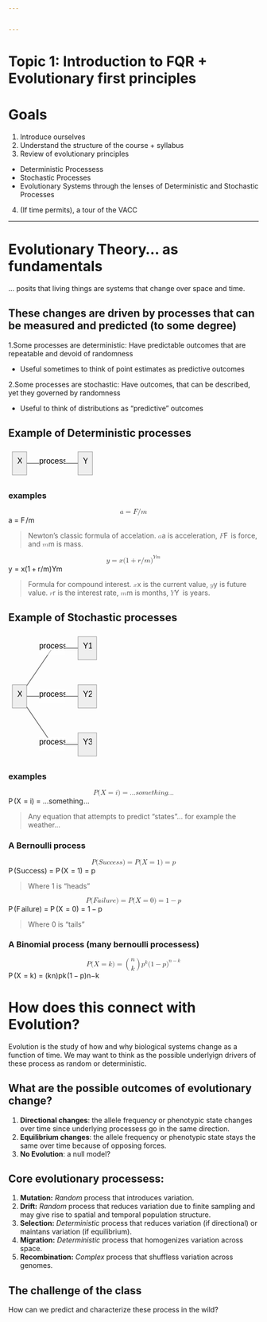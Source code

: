 ```yaml
---


---
```


<h1 id="topic-1-introduction-to-fqr--evolutionary-first-principles">Topic 1: Introduction to FQR + Evolutionary first principles</h1>
<h1 id="goals">Goals</h1>
<ol>
<li>Introduce ourselves</li>
<li>Understand the structure of the course + syllabus</li>
<li>Review of evolutionary principles</li>
</ol>
<ul>
<li>Deterministic Processess</li>
<li>Stochastic Processes</li>
<li>Evolutionary Systems through the lenses of Deterministic and Stochastic Processes</li>
</ul>
<ol start="4">
<li>(If time permits), a tour of the VACC</li>
</ol>
<hr>
<h1 id="evolutionary-theory...-as-fundamentals">Evolutionary Theory… as fundamentals</h1>
<p>… posits that living things are systems that change over space and time.</p>
<h2 id="these-changes-are-driven-by-processes-that-can-be-measured-and-predicted-to-some-degree">These changes are driven by processes that can be measured and predicted (to some degree)</h2>
<p>1.Some processes are deterministic: Have predictable outcomes that are repeatable and devoid of randomness</p>
<ul>
<li>Useful sometimes to think of point estimates as predictive outcomes</li>
</ul>
<p>2.Some processes are stochastic: Have outcomes, that can be described, yet they governed by randomness</p>
<ul>
<li>Useful to think of distributions as “predictive” outcomes</li>
</ul>
<h2 id="example-of-deterministic-processes">Example of Deterministic processes</h2>
<pre class=" language-mermaid"><svg id="mermaid-svg-tJQKbdCDf4NGeP8n" width="100%" xmlns="http://www.w3.org/2000/svg" xmlns:xlink="http://www.w3.org/1999/xlink" height="62.71875" style="max-width: 177.359375px;" viewBox="0 0 177.359375 62.71875"><style>#mermaid-svg-tJQKbdCDf4NGeP8n{font-family:"trebuchet ms",verdana,arial,sans-serif;font-size:16px;fill:#000000;}#mermaid-svg-tJQKbdCDf4NGeP8n .error-icon{fill:#552222;}#mermaid-svg-tJQKbdCDf4NGeP8n .error-text{fill:#552222;stroke:#552222;}#mermaid-svg-tJQKbdCDf4NGeP8n .edge-thickness-normal{stroke-width:2px;}#mermaid-svg-tJQKbdCDf4NGeP8n .edge-thickness-thick{stroke-width:3.5px;}#mermaid-svg-tJQKbdCDf4NGeP8n .edge-pattern-solid{stroke-dasharray:0;}#mermaid-svg-tJQKbdCDf4NGeP8n .edge-pattern-dashed{stroke-dasharray:3;}#mermaid-svg-tJQKbdCDf4NGeP8n .edge-pattern-dotted{stroke-dasharray:2;}#mermaid-svg-tJQKbdCDf4NGeP8n .marker{fill:#666;stroke:#666;}#mermaid-svg-tJQKbdCDf4NGeP8n .marker.cross{stroke:#666;}#mermaid-svg-tJQKbdCDf4NGeP8n svg{font-family:"trebuchet ms",verdana,arial,sans-serif;font-size:16px;}#mermaid-svg-tJQKbdCDf4NGeP8n .label{font-family:"trebuchet ms",verdana,arial,sans-serif;color:#000000;}#mermaid-svg-tJQKbdCDf4NGeP8n .cluster-label text{fill:#333;}#mermaid-svg-tJQKbdCDf4NGeP8n .cluster-label span{color:#333;}#mermaid-svg-tJQKbdCDf4NGeP8n .label text,#mermaid-svg-tJQKbdCDf4NGeP8n span{fill:#000000;color:#000000;}#mermaid-svg-tJQKbdCDf4NGeP8n .node rect,#mermaid-svg-tJQKbdCDf4NGeP8n .node circle,#mermaid-svg-tJQKbdCDf4NGeP8n .node ellipse,#mermaid-svg-tJQKbdCDf4NGeP8n .node polygon,#mermaid-svg-tJQKbdCDf4NGeP8n .node path{fill:#eee;stroke:#999;stroke-width:1px;}#mermaid-svg-tJQKbdCDf4NGeP8n .node .label{text-align:center;}#mermaid-svg-tJQKbdCDf4NGeP8n .node.clickable{cursor:pointer;}#mermaid-svg-tJQKbdCDf4NGeP8n .arrowheadPath{fill:#333333;}#mermaid-svg-tJQKbdCDf4NGeP8n .edgePath .path{stroke:#666;stroke-width:1.5px;}#mermaid-svg-tJQKbdCDf4NGeP8n .flowchart-link{stroke:#666;fill:none;}#mermaid-svg-tJQKbdCDf4NGeP8n .edgeLabel{background-color:white;text-align:center;}#mermaid-svg-tJQKbdCDf4NGeP8n .edgeLabel rect{opacity:0.5;background-color:white;fill:white;}#mermaid-svg-tJQKbdCDf4NGeP8n .cluster rect{fill:hsl(210,66.6666666667%,95%);stroke:#26a;stroke-width:1px;}#mermaid-svg-tJQKbdCDf4NGeP8n .cluster text{fill:#333;}#mermaid-svg-tJQKbdCDf4NGeP8n .cluster span{color:#333;}#mermaid-svg-tJQKbdCDf4NGeP8n div.mermaidTooltip{position:absolute;text-align:center;max-width:200px;padding:2px;font-family:"trebuchet ms",verdana,arial,sans-serif;font-size:12px;background:hsl(-160,0%,93.3333333333%);border:1px solid #26a;border-radius:2px;pointer-events:none;z-index:100;}#mermaid-svg-tJQKbdCDf4NGeP8n:root{--mermaid-font-family:"trebuchet ms",verdana,arial,sans-serif;}#mermaid-svg-tJQKbdCDf4NGeP8n flowchart{fill:apa;}</style><g><g class="output"><g class="clusters"></g><g class="edgePaths"><g class="edgePath LS-A LE-B" id="L-A-B" style="opacity: 1;"><path class="path" d="M36.90625,31.359375L88.5703125,31.359375L140.234375,31.359375" marker-end="url(https://stackedit.io/app#arrowhead698)" style="fill:none"></path><defs><marker id="arrowhead698" viewBox="0 0 10 10" refX="9" refY="5" markerUnits="strokeWidth" markerWidth="8" markerHeight="6" orient="auto"><path d="M 0 0 L 10 5 L 0 10 z" class="arrowheadPath" style="stroke-width: 1; stroke-dasharray: 1, 0;"></path></marker></defs></g></g><g class="edgeLabels"><g class="edgeLabel" transform="translate(88.5703125,31.359375)" style="opacity: 1;"><g transform="translate(-26.6640625,-13.359375)" class="label"><rect rx="0" ry="0" width="53.328125" height="26.71875"></rect><foreignObject width="53.328125" height="26.71875"><div xmlns="http://www.w3.org/1999/xhtml" style="display: inline-block; white-space: nowrap;"><span id="L-L-A-B" class="edgeLabel L-LS-A' L-LE-B">process</span></div></foreignObject></g></g></g><g class="nodes"><g class="node default" id="flowchart-A-4942" transform="translate(22.453125,31.359375)" style="opacity: 1;"><rect rx="0" ry="0" x="-14.453125" y="-23.359375" width="28.90625" height="46.71875" class="label-container"></rect><g class="label" transform="translate(0,0)"><g transform="translate(-4.453125,-13.359375)"><foreignObject width="8.90625" height="26.71875"><div xmlns="http://www.w3.org/1999/xhtml" style="display: inline-block; white-space: nowrap;">X</div></foreignObject></g></g></g><g class="node default" id="flowchart-B-4943" transform="translate(154.796875,31.359375)" style="opacity: 1;"><rect rx="0" ry="0" x="-14.5625" y="-23.359375" width="29.125" height="46.71875" class="label-container"></rect><g class="label" transform="translate(0,0)"><g transform="translate(-4.5625,-13.359375)"><foreignObject width="9.125" height="26.71875"><div xmlns="http://www.w3.org/1999/xhtml" style="display: inline-block; white-space: nowrap;">Y</div></foreignObject></g></g></g></g></g></g></svg></pre>
<h3 id="examples">examples</h3>
<p><span class="katex--display"><span class="katex-display"><span class="katex"><span class="katex-mathml"><math xmlns="http://www.w3.org/1998/Math/MathML" display="block"><semantics><mrow><mi>a</mi><mo>=</mo><mi>F</mi><mi mathvariant="normal">/</mi><mi>m</mi></mrow><annotation encoding="application/x-tex">
a = F/m 
</annotation></semantics></math></span><span class="katex-html" aria-hidden="true"><span class="base"><span class="strut" style="height: 0.43056em; vertical-align: 0em;"></span><span class="mord mathnormal">a</span><span class="mspace" style="margin-right: 0.277778em;"></span><span class="mrel">=</span><span class="mspace" style="margin-right: 0.277778em;"></span></span><span class="base"><span class="strut" style="height: 1em; vertical-align: -0.25em;"></span><span class="mord mathnormal" style="margin-right: 0.13889em;">F</span><span class="mord">/</span><span class="mord mathnormal">m</span></span></span></span></span></span></p>
<blockquote>
<p>Newton’s classic formula of accelation. <span class="katex--inline"><span class="katex"><span class="katex-mathml"><math xmlns="http://www.w3.org/1998/Math/MathML"><semantics><mrow><mi>a</mi></mrow><annotation encoding="application/x-tex">a</annotation></semantics></math></span><span class="katex-html" aria-hidden="true"><span class="base"><span class="strut" style="height: 0.43056em; vertical-align: 0em;"></span><span class="mord mathnormal">a</span></span></span></span></span> is acceleration, <span class="katex--inline"><span class="katex"><span class="katex-mathml"><math xmlns="http://www.w3.org/1998/Math/MathML"><semantics><mrow><mi>F</mi></mrow><annotation encoding="application/x-tex">F</annotation></semantics></math></span><span class="katex-html" aria-hidden="true"><span class="base"><span class="strut" style="height: 0.68333em; vertical-align: 0em;"></span><span class="mord mathnormal" style="margin-right: 0.13889em;">F</span></span></span></span></span> is force, and <span class="katex--inline"><span class="katex"><span class="katex-mathml"><math xmlns="http://www.w3.org/1998/Math/MathML"><semantics><mrow><mi>m</mi></mrow><annotation encoding="application/x-tex">m</annotation></semantics></math></span><span class="katex-html" aria-hidden="true"><span class="base"><span class="strut" style="height: 0.43056em; vertical-align: 0em;"></span><span class="mord mathnormal">m</span></span></span></span></span> is mass.</p>
</blockquote>
<p><span class="katex--display"><span class="katex-display"><span class="katex"><span class="katex-mathml"><math xmlns="http://www.w3.org/1998/Math/MathML" display="block"><semantics><mrow><mi>y</mi><mo>=</mo><mi>x</mi><mo stretchy="false">(</mo><mn>1</mn><mo>+</mo><mi>r</mi><mi mathvariant="normal">/</mi><mi>m</mi><msup><mo stretchy="false">)</mo><mrow><mi>Y</mi><mi>m</mi></mrow></msup></mrow><annotation encoding="application/x-tex">
y =x(1+r/m)^{Ym}
</annotation></semantics></math></span><span class="katex-html" aria-hidden="true"><span class="base"><span class="strut" style="height: 0.625em; vertical-align: -0.19444em;"></span><span class="mord mathnormal" style="margin-right: 0.03588em;">y</span><span class="mspace" style="margin-right: 0.277778em;"></span><span class="mrel">=</span><span class="mspace" style="margin-right: 0.277778em;"></span></span><span class="base"><span class="strut" style="height: 1em; vertical-align: -0.25em;"></span><span class="mord mathnormal">x</span><span class="mopen">(</span><span class="mord">1</span><span class="mspace" style="margin-right: 0.222222em;"></span><span class="mbin">+</span><span class="mspace" style="margin-right: 0.222222em;"></span></span><span class="base"><span class="strut" style="height: 1.14133em; vertical-align: -0.25em;"></span><span class="mord mathnormal" style="margin-right: 0.02778em;">r</span><span class="mord">/</span><span class="mord mathnormal">m</span><span class="mclose"><span class="mclose">)</span><span class="msupsub"><span class="vlist-t"><span class="vlist-r"><span class="vlist" style="height: 0.891331em;"><span class="" style="top: -3.113em; margin-right: 0.05em;"><span class="pstrut" style="height: 2.7em;"></span><span class="sizing reset-size6 size3 mtight"><span class="mord mtight"><span class="mord mathnormal mtight">Ym</span></span></span></span></span></span></span></span></span></span></span></span></span></span></p>
<blockquote>
<p>Formula for compound interest. <span class="katex--inline"><span class="katex"><span class="katex-mathml"><math xmlns="http://www.w3.org/1998/Math/MathML"><semantics><mrow><mi>x</mi></mrow><annotation encoding="application/x-tex">x</annotation></semantics></math></span><span class="katex-html" aria-hidden="true"><span class="base"><span class="strut" style="height: 0.43056em; vertical-align: 0em;"></span><span class="mord mathnormal">x</span></span></span></span></span> is the current value, <span class="katex--inline"><span class="katex"><span class="katex-mathml"><math xmlns="http://www.w3.org/1998/Math/MathML"><semantics><mrow><mi>y</mi></mrow><annotation encoding="application/x-tex">y</annotation></semantics></math></span><span class="katex-html" aria-hidden="true"><span class="base"><span class="strut" style="height: 0.625em; vertical-align: -0.19444em;"></span><span class="mord mathnormal" style="margin-right: 0.03588em;">y</span></span></span></span></span> is future value. <span class="katex--inline"><span class="katex"><span class="katex-mathml"><math xmlns="http://www.w3.org/1998/Math/MathML"><semantics><mrow><mi>r</mi></mrow><annotation encoding="application/x-tex">r</annotation></semantics></math></span><span class="katex-html" aria-hidden="true"><span class="base"><span class="strut" style="height: 0.43056em; vertical-align: 0em;"></span><span class="mord mathnormal" style="margin-right: 0.02778em;">r</span></span></span></span></span> is the interest rate, <span class="katex--inline"><span class="katex"><span class="katex-mathml"><math xmlns="http://www.w3.org/1998/Math/MathML"><semantics><mrow><mi>m</mi></mrow><annotation encoding="application/x-tex">m</annotation></semantics></math></span><span class="katex-html" aria-hidden="true"><span class="base"><span class="strut" style="height: 0.43056em; vertical-align: 0em;"></span><span class="mord mathnormal">m</span></span></span></span></span> is months, <span class="katex--inline"><span class="katex"><span class="katex-mathml"><math xmlns="http://www.w3.org/1998/Math/MathML"><semantics><mrow><mi>Y</mi></mrow><annotation encoding="application/x-tex">Y</annotation></semantics></math></span><span class="katex-html" aria-hidden="true"><span class="base"><span class="strut" style="height: 0.68333em; vertical-align: 0em;"></span><span class="mord mathnormal" style="margin-right: 0.22222em;">Y</span></span></span></span></span> is years.</p>
</blockquote>
<h2 id="example-of-stochastic-processes">Example of Stochastic processes</h2>
<pre class=" language-mermaid"><svg id="mermaid-svg-8ZGLbJUFhXHrJPGW" width="100%" xmlns="http://www.w3.org/2000/svg" xmlns:xlink="http://www.w3.org/1999/xlink" height="256.15625" style="max-width: 185.75px;" viewBox="0 0 185.75 256.15625"><style>#mermaid-svg-8ZGLbJUFhXHrJPGW{font-family:"trebuchet ms",verdana,arial,sans-serif;font-size:16px;fill:#000000;}#mermaid-svg-8ZGLbJUFhXHrJPGW .error-icon{fill:#552222;}#mermaid-svg-8ZGLbJUFhXHrJPGW .error-text{fill:#552222;stroke:#552222;}#mermaid-svg-8ZGLbJUFhXHrJPGW .edge-thickness-normal{stroke-width:2px;}#mermaid-svg-8ZGLbJUFhXHrJPGW .edge-thickness-thick{stroke-width:3.5px;}#mermaid-svg-8ZGLbJUFhXHrJPGW .edge-pattern-solid{stroke-dasharray:0;}#mermaid-svg-8ZGLbJUFhXHrJPGW .edge-pattern-dashed{stroke-dasharray:3;}#mermaid-svg-8ZGLbJUFhXHrJPGW .edge-pattern-dotted{stroke-dasharray:2;}#mermaid-svg-8ZGLbJUFhXHrJPGW .marker{fill:#666;stroke:#666;}#mermaid-svg-8ZGLbJUFhXHrJPGW .marker.cross{stroke:#666;}#mermaid-svg-8ZGLbJUFhXHrJPGW svg{font-family:"trebuchet ms",verdana,arial,sans-serif;font-size:16px;}#mermaid-svg-8ZGLbJUFhXHrJPGW .label{font-family:"trebuchet ms",verdana,arial,sans-serif;color:#000000;}#mermaid-svg-8ZGLbJUFhXHrJPGW .cluster-label text{fill:#333;}#mermaid-svg-8ZGLbJUFhXHrJPGW .cluster-label span{color:#333;}#mermaid-svg-8ZGLbJUFhXHrJPGW .label text,#mermaid-svg-8ZGLbJUFhXHrJPGW span{fill:#000000;color:#000000;}#mermaid-svg-8ZGLbJUFhXHrJPGW .node rect,#mermaid-svg-8ZGLbJUFhXHrJPGW .node circle,#mermaid-svg-8ZGLbJUFhXHrJPGW .node ellipse,#mermaid-svg-8ZGLbJUFhXHrJPGW .node polygon,#mermaid-svg-8ZGLbJUFhXHrJPGW .node path{fill:#eee;stroke:#999;stroke-width:1px;}#mermaid-svg-8ZGLbJUFhXHrJPGW .node .label{text-align:center;}#mermaid-svg-8ZGLbJUFhXHrJPGW .node.clickable{cursor:pointer;}#mermaid-svg-8ZGLbJUFhXHrJPGW .arrowheadPath{fill:#333333;}#mermaid-svg-8ZGLbJUFhXHrJPGW .edgePath .path{stroke:#666;stroke-width:1.5px;}#mermaid-svg-8ZGLbJUFhXHrJPGW .flowchart-link{stroke:#666;fill:none;}#mermaid-svg-8ZGLbJUFhXHrJPGW .edgeLabel{background-color:white;text-align:center;}#mermaid-svg-8ZGLbJUFhXHrJPGW .edgeLabel rect{opacity:0.5;background-color:white;fill:white;}#mermaid-svg-8ZGLbJUFhXHrJPGW .cluster rect{fill:hsl(210,66.6666666667%,95%);stroke:#26a;stroke-width:1px;}#mermaid-svg-8ZGLbJUFhXHrJPGW .cluster text{fill:#333;}#mermaid-svg-8ZGLbJUFhXHrJPGW .cluster span{color:#333;}#mermaid-svg-8ZGLbJUFhXHrJPGW div.mermaidTooltip{position:absolute;text-align:center;max-width:200px;padding:2px;font-family:"trebuchet ms",verdana,arial,sans-serif;font-size:12px;background:hsl(-160,0%,93.3333333333%);border:1px solid #26a;border-radius:2px;pointer-events:none;z-index:100;}#mermaid-svg-8ZGLbJUFhXHrJPGW:root{--mermaid-font-family:"trebuchet ms",verdana,arial,sans-serif;}#mermaid-svg-8ZGLbJUFhXHrJPGW flowchart{fill:apa;}</style><g><g class="output"><g class="clusters"></g><g class="edgePaths"><g class="edgePath LS-A LE-B" id="L-A-B" style="opacity: 1;"><path class="path" d="M36.90625,106.93554110539998L88.5703125,31.359375L140.234375,31.359375" marker-end="url(https://stackedit.io/app#arrowhead699)" style="fill:none"></path><defs><marker id="arrowhead699" viewBox="0 0 10 10" refX="9" refY="5" markerUnits="strokeWidth" markerWidth="8" markerHeight="6" orient="auto"><path d="M 0 0 L 10 5 L 0 10 z" class="arrowheadPath" style="stroke-width: 1; stroke-dasharray: 1, 0;"></path></marker></defs></g><g class="edgePath LS-A LE-C" id="L-A-C" style="opacity: 1;"><path class="path" d="M36.90625,128.078125L88.5703125,128.078125L140.234375,128.078125" marker-end="url(https://stackedit.io/app#arrowhead700)" style="fill:none"></path><defs><marker id="arrowhead700" viewBox="0 0 10 10" refX="9" refY="5" markerUnits="strokeWidth" markerWidth="8" markerHeight="6" orient="auto"><path d="M 0 0 L 10 5 L 0 10 z" class="arrowheadPath" style="stroke-width: 1; stroke-dasharray: 1, 0;"></path></marker></defs></g><g class="edgePath LS-A LE-D" id="L-A-D" style="opacity: 1;"><path class="path" d="M36.90625,149.22070889460002L88.5703125,224.796875L140.234375,224.796875" marker-end="url(https://stackedit.io/app#arrowhead701)" style="fill:none"></path><defs><marker id="arrowhead701" viewBox="0 0 10 10" refX="9" refY="5" markerUnits="strokeWidth" markerWidth="8" markerHeight="6" orient="auto"><path d="M 0 0 L 10 5 L 0 10 z" class="arrowheadPath" style="stroke-width: 1; stroke-dasharray: 1, 0;"></path></marker></defs></g></g><g class="edgeLabels"><g class="edgeLabel" transform="translate(88.5703125,31.359375)" style="opacity: 1;"><g transform="translate(-26.6640625,-13.359375)" class="label"><rect rx="0" ry="0" width="53.328125" height="26.71875"></rect><foreignObject width="53.328125" height="26.71875"><div xmlns="http://www.w3.org/1999/xhtml" style="display: inline-block; white-space: nowrap;"><span id="L-L-A-B" class="edgeLabel L-LS-A' L-LE-B">process</span></div></foreignObject></g></g><g class="edgeLabel" transform="translate(88.5703125,128.078125)" style="opacity: 1;"><g transform="translate(-26.6640625,-13.359375)" class="label"><rect rx="0" ry="0" width="53.328125" height="26.71875"></rect><foreignObject width="53.328125" height="26.71875"><div xmlns="http://www.w3.org/1999/xhtml" style="display: inline-block; white-space: nowrap;"><span id="L-L-A-C" class="edgeLabel L-LS-A' L-LE-C">process</span></div></foreignObject></g></g><g class="edgeLabel" transform="translate(88.5703125,224.796875)" style="opacity: 1;"><g transform="translate(-26.6640625,-13.359375)" class="label"><rect rx="0" ry="0" width="53.328125" height="26.71875"></rect><foreignObject width="53.328125" height="26.71875"><div xmlns="http://www.w3.org/1999/xhtml" style="display: inline-block; white-space: nowrap;"><span id="L-L-A-D" class="edgeLabel L-LS-A' L-LE-D">process</span></div></foreignObject></g></g></g><g class="nodes"><g class="node default" id="flowchart-A-4950" transform="translate(22.453125,128.078125)" style="opacity: 1;"><rect rx="0" ry="0" x="-14.453125" y="-23.359375" width="28.90625" height="46.71875" class="label-container"></rect><g class="label" transform="translate(0,0)"><g transform="translate(-4.453125,-13.359375)"><foreignObject width="8.90625" height="26.71875"><div xmlns="http://www.w3.org/1999/xhtml" style="display: inline-block; white-space: nowrap;">X</div></foreignObject></g></g></g><g class="node default" id="flowchart-B-4951" transform="translate(158.9921875,31.359375)" style="opacity: 1;"><rect rx="0" ry="0" x="-18.7578125" y="-23.359375" width="37.515625" height="46.71875" class="label-container"></rect><g class="label" transform="translate(0,0)"><g transform="translate(-8.7578125,-13.359375)"><foreignObject width="17.515625" height="26.71875"><div xmlns="http://www.w3.org/1999/xhtml" style="display: inline-block; white-space: nowrap;">Y1</div></foreignObject></g></g></g><g class="node default" id="flowchart-C-4953" transform="translate(158.9921875,128.078125)" style="opacity: 1;"><rect rx="0" ry="0" x="-18.7578125" y="-23.359375" width="37.515625" height="46.71875" class="label-container"></rect><g class="label" transform="translate(0,0)"><g transform="translate(-8.7578125,-13.359375)"><foreignObject width="17.515625" height="26.71875"><div xmlns="http://www.w3.org/1999/xhtml" style="display: inline-block; white-space: nowrap;">Y2</div></foreignObject></g></g></g><g class="node default" id="flowchart-D-4955" transform="translate(158.9921875,224.796875)" style="opacity: 1;"><rect rx="0" ry="0" x="-18.7578125" y="-23.359375" width="37.515625" height="46.71875" class="label-container"></rect><g class="label" transform="translate(0,0)"><g transform="translate(-8.7578125,-13.359375)"><foreignObject width="17.515625" height="26.71875"><div xmlns="http://www.w3.org/1999/xhtml" style="display: inline-block; white-space: nowrap;">Y3</div></foreignObject></g></g></g></g></g></g></svg></pre>
<h3 id="examples-1">examples</h3>
<p><span class="katex--display"><span class="katex-display"><span class="katex"><span class="katex-mathml"><math xmlns="http://www.w3.org/1998/Math/MathML" display="block"><semantics><mrow><mi>P</mi><mo stretchy="false">(</mo><mi>X</mi><mo>=</mo><mi>i</mi><mo stretchy="false">)</mo><mo>=</mo><mi mathvariant="normal">.</mi><mi mathvariant="normal">.</mi><mi mathvariant="normal">.</mi><mi>s</mi><mi>o</mi><mi>m</mi><mi>e</mi><mi>t</mi><mi>h</mi><mi>i</mi><mi>n</mi><mi>g</mi><mi mathvariant="normal">.</mi><mi mathvariant="normal">.</mi><mi mathvariant="normal">.</mi></mrow><annotation encoding="application/x-tex">
P(X = i) = ...something...
</annotation></semantics></math></span><span class="katex-html" aria-hidden="true"><span class="base"><span class="strut" style="height: 1em; vertical-align: -0.25em;"></span><span class="mord mathnormal" style="margin-right: 0.13889em;">P</span><span class="mopen">(</span><span class="mord mathnormal" style="margin-right: 0.07847em;">X</span><span class="mspace" style="margin-right: 0.277778em;"></span><span class="mrel">=</span><span class="mspace" style="margin-right: 0.277778em;"></span></span><span class="base"><span class="strut" style="height: 1em; vertical-align: -0.25em;"></span><span class="mord mathnormal">i</span><span class="mclose">)</span><span class="mspace" style="margin-right: 0.277778em;"></span><span class="mrel">=</span><span class="mspace" style="margin-right: 0.277778em;"></span></span><span class="base"><span class="strut" style="height: 0.88888em; vertical-align: -0.19444em;"></span><span class="mord">...</span><span class="mord mathnormal">so</span><span class="mord mathnormal">m</span><span class="mord mathnormal">e</span><span class="mord mathnormal">t</span><span class="mord mathnormal">hin</span><span class="mord mathnormal" style="margin-right: 0.03588em;">g</span><span class="mord">...</span></span></span></span></span></span></p>
<blockquote>
<p>Any equation that attempts to predict “states”… for example the weather…</p>
</blockquote>
<h3 id="a-bernoulli-process">A Bernoulli process</h3>
<p><span class="katex--display"><span class="katex-display"><span class="katex"><span class="katex-mathml"><math xmlns="http://www.w3.org/1998/Math/MathML" display="block"><semantics><mrow><mi>P</mi><mo stretchy="false">(</mo><mi>S</mi><mi>u</mi><mi>c</mi><mi>c</mi><mi>e</mi><mi>s</mi><mi>s</mi><mo stretchy="false">)</mo><mo>=</mo><mi>P</mi><mo stretchy="false">(</mo><mi>X</mi><mo>=</mo><mn>1</mn><mo stretchy="false">)</mo><mo>=</mo><mi>p</mi></mrow><annotation encoding="application/x-tex">
P(Success) = P(X=1) = p
</annotation></semantics></math></span><span class="katex-html" aria-hidden="true"><span class="base"><span class="strut" style="height: 1em; vertical-align: -0.25em;"></span><span class="mord mathnormal" style="margin-right: 0.13889em;">P</span><span class="mopen">(</span><span class="mord mathnormal" style="margin-right: 0.05764em;">S</span><span class="mord mathnormal">u</span><span class="mord mathnormal">ccess</span><span class="mclose">)</span><span class="mspace" style="margin-right: 0.277778em;"></span><span class="mrel">=</span><span class="mspace" style="margin-right: 0.277778em;"></span></span><span class="base"><span class="strut" style="height: 1em; vertical-align: -0.25em;"></span><span class="mord mathnormal" style="margin-right: 0.13889em;">P</span><span class="mopen">(</span><span class="mord mathnormal" style="margin-right: 0.07847em;">X</span><span class="mspace" style="margin-right: 0.277778em;"></span><span class="mrel">=</span><span class="mspace" style="margin-right: 0.277778em;"></span></span><span class="base"><span class="strut" style="height: 1em; vertical-align: -0.25em;"></span><span class="mord">1</span><span class="mclose">)</span><span class="mspace" style="margin-right: 0.277778em;"></span><span class="mrel">=</span><span class="mspace" style="margin-right: 0.277778em;"></span></span><span class="base"><span class="strut" style="height: 0.625em; vertical-align: -0.19444em;"></span><span class="mord mathnormal">p</span></span></span></span></span></span></p>
<blockquote>
<p>Where 1 is “heads”</p>
</blockquote>
<p><span class="katex--display"><span class="katex-display"><span class="katex"><span class="katex-mathml"><math xmlns="http://www.w3.org/1998/Math/MathML" display="block"><semantics><mrow><mi>P</mi><mo stretchy="false">(</mo><mi>F</mi><mi>a</mi><mi>i</mi><mi>l</mi><mi>u</mi><mi>r</mi><mi>e</mi><mo stretchy="false">)</mo><mo>=</mo><mi>P</mi><mo stretchy="false">(</mo><mi>X</mi><mo>=</mo><mn>0</mn><mo stretchy="false">)</mo><mo>=</mo><mn>1</mn><mo>−</mo><mi>p</mi></mrow><annotation encoding="application/x-tex">
P(Failure) = P(X=0) = 1 - p
</annotation></semantics></math></span><span class="katex-html" aria-hidden="true"><span class="base"><span class="strut" style="height: 1em; vertical-align: -0.25em;"></span><span class="mord mathnormal" style="margin-right: 0.13889em;">P</span><span class="mopen">(</span><span class="mord mathnormal" style="margin-right: 0.13889em;">F</span><span class="mord mathnormal">ai</span><span class="mord mathnormal" style="margin-right: 0.01968em;">l</span><span class="mord mathnormal">u</span><span class="mord mathnormal">re</span><span class="mclose">)</span><span class="mspace" style="margin-right: 0.277778em;"></span><span class="mrel">=</span><span class="mspace" style="margin-right: 0.277778em;"></span></span><span class="base"><span class="strut" style="height: 1em; vertical-align: -0.25em;"></span><span class="mord mathnormal" style="margin-right: 0.13889em;">P</span><span class="mopen">(</span><span class="mord mathnormal" style="margin-right: 0.07847em;">X</span><span class="mspace" style="margin-right: 0.277778em;"></span><span class="mrel">=</span><span class="mspace" style="margin-right: 0.277778em;"></span></span><span class="base"><span class="strut" style="height: 1em; vertical-align: -0.25em;"></span><span class="mord">0</span><span class="mclose">)</span><span class="mspace" style="margin-right: 0.277778em;"></span><span class="mrel">=</span><span class="mspace" style="margin-right: 0.277778em;"></span></span><span class="base"><span class="strut" style="height: 0.72777em; vertical-align: -0.08333em;"></span><span class="mord">1</span><span class="mspace" style="margin-right: 0.222222em;"></span><span class="mbin">−</span><span class="mspace" style="margin-right: 0.222222em;"></span></span><span class="base"><span class="strut" style="height: 0.625em; vertical-align: -0.19444em;"></span><span class="mord mathnormal">p</span></span></span></span></span></span></p>
<blockquote>
<p>Where 0 is “tails”</p>
</blockquote>
<h3 id="a-binomial-process-many-bernoulli-processess">A Binomial process (many bernoulli processess)</h3>
<p><span class="katex--display"><span class="katex-display"><span class="katex"><span class="katex-mathml"><math xmlns="http://www.w3.org/1998/Math/MathML" display="block"><semantics><mrow><mi>P</mi><mo stretchy="false">(</mo><mi>X</mi><mo>=</mo><mi>k</mi><mo stretchy="false">)</mo><mo>=</mo><mrow><mo fence="true">(</mo><mfrac linethickness="0px"><mi>n</mi><mi>k</mi></mfrac><mo fence="true">)</mo></mrow><msup><mi>p</mi><mi>k</mi></msup><mo stretchy="false">(</mo><mn>1</mn><mo>−</mo><mi>p</mi><msup><mo stretchy="false">)</mo><mrow><mi>n</mi><mo>−</mo><mi>k</mi></mrow></msup></mrow><annotation encoding="application/x-tex">
P(X = k) = \binom{n}{k}p^k(1-p)^{n-k}
</annotation></semantics></math></span><span class="katex-html" aria-hidden="true"><span class="base"><span class="strut" style="height: 1em; vertical-align: -0.25em;"></span><span class="mord mathnormal" style="margin-right: 0.13889em;">P</span><span class="mopen">(</span><span class="mord mathnormal" style="margin-right: 0.07847em;">X</span><span class="mspace" style="margin-right: 0.277778em;"></span><span class="mrel">=</span><span class="mspace" style="margin-right: 0.277778em;"></span></span><span class="base"><span class="strut" style="height: 1em; vertical-align: -0.25em;"></span><span class="mord mathnormal" style="margin-right: 0.03148em;">k</span><span class="mclose">)</span><span class="mspace" style="margin-right: 0.277778em;"></span><span class="mrel">=</span><span class="mspace" style="margin-right: 0.277778em;"></span></span><span class="base"><span class="strut" style="height: 2.40003em; vertical-align: -0.95003em;"></span><span class="mord"><span class="mopen delimcenter" style="top: 0em;"><span class="delimsizing size3">(</span></span><span class="mfrac"><span class="vlist-t vlist-t2"><span class="vlist-r"><span class="vlist" style="height: 1.10756em;"><span class="" style="top: -2.314em;"><span class="pstrut" style="height: 3em;"></span><span class="mord"><span class="mord mathnormal" style="margin-right: 0.03148em;">k</span></span></span><span class="" style="top: -3.677em;"><span class="pstrut" style="height: 3em;"></span><span class="mord"><span class="mord mathnormal">n</span></span></span></span><span class="vlist-s">​</span></span><span class="vlist-r"><span class="vlist" style="height: 0.686em;"><span class=""></span></span></span></span></span><span class="mclose delimcenter" style="top: 0em;"><span class="delimsizing size3">)</span></span></span><span class="mord"><span class="mord mathnormal">p</span><span class="msupsub"><span class="vlist-t"><span class="vlist-r"><span class="vlist" style="height: 0.899108em;"><span class="" style="top: -3.113em; margin-right: 0.05em;"><span class="pstrut" style="height: 2.7em;"></span><span class="sizing reset-size6 size3 mtight"><span class="mord mathnormal mtight" style="margin-right: 0.03148em;">k</span></span></span></span></span></span></span></span><span class="mopen">(</span><span class="mord">1</span><span class="mspace" style="margin-right: 0.222222em;"></span><span class="mbin">−</span><span class="mspace" style="margin-right: 0.222222em;"></span></span><span class="base"><span class="strut" style="height: 1.14911em; vertical-align: -0.25em;"></span><span class="mord mathnormal">p</span><span class="mclose"><span class="mclose">)</span><span class="msupsub"><span class="vlist-t"><span class="vlist-r"><span class="vlist" style="height: 0.899108em;"><span class="" style="top: -3.113em; margin-right: 0.05em;"><span class="pstrut" style="height: 2.7em;"></span><span class="sizing reset-size6 size3 mtight"><span class="mord mtight"><span class="mord mathnormal mtight">n</span><span class="mbin mtight">−</span><span class="mord mathnormal mtight" style="margin-right: 0.03148em;">k</span></span></span></span></span></span></span></span></span></span></span></span></span></span></p>
<h1 id="how-does-this-connect-with-evolution">How does this connect with Evolution?</h1>
<p>Evolution is the study of how and why biological systems change as a function of time. We may want to think as the possible underlyign drivers of these process as random or deterministic.</p>
<h2 id="what-are-the-possible-outcomes-of-evolutionary-change">What are the possible outcomes of evolutionary change?</h2>
<ol>
<li><strong>Directional changes</strong>: the allele frequency or phenotypic state changes over time since underlying processess go in the same direction.</li>
<li><strong>Equilibrium changes</strong>: the allele frequency or phenotypic state stays the same over time because of opposing forces.</li>
<li><strong>No Evolution</strong>: a null model?</li>
</ol>
<h2 id="core-evolutionary-processess">Core evolutionary processess:</h2>
<ol>
<li><strong>Mutation:</strong> <em>Random</em> process that introduces variation.</li>
<li><strong>Drift:</strong> <em>Random</em> process that reduces variation due to finite sampling and may give rise to spatial and temporal population structure.</li>
<li><strong>Selection:</strong> <em>Deterministic</em> process that reduces variation (if directional) or maintans variation (if equilibrium).</li>
<li><strong>Migration:</strong> <em>Deterministic</em> process that homogenizes variation across space.</li>
<li><strong>Recombination:</strong> <em>Complex</em> process that shuffless variation across genomes.</li>
</ol>
<h2 id="the-challenge-of-the-class">The challenge of the class</h2>
<p>How can we predict and characterize these process in the wild?</p>

